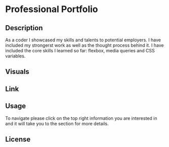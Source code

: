 # Professional Portfolio

## Description
As a coder I showcased my skills and talents to potential employers.  I have included my strongerst work as well as the thought process behind it.  I have included the core skills I learned so far: flexbox, media queries and CSS variables. 

## Visuals


## Link


## Usage
To navigate please click on the top right information you are interested in and it will take you to the section for more details. 

## License